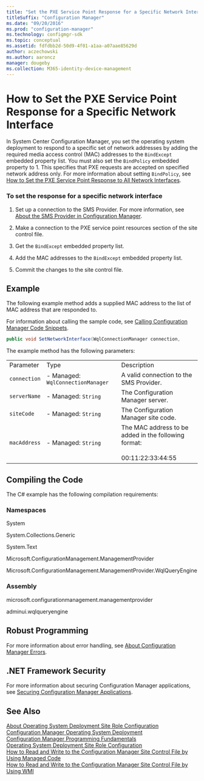 ```yaml
---
title: "Set the PXE Service Point Response for a Specific Network Interface"
titleSuffix: "Configuration Manager"
ms.date: "09/20/2016"
ms.prod: "configuration-manager"
ms.technology: configmgr-sdk
ms.topic: conceptual
ms.assetid: fdfdbb2d-50d9-4f01-a1aa-a07aae85629d
author: aczechowski
ms.author: aaroncz
manager: dougeby
ms.collection: M365-identity-device-management
---
```

# How to Set the PXE Service Point Response for a Specific Network Interface
In System Center Configuration Manager, you set the operating system deployment to respond to a specific set of network addresses by adding the required media access control (MAC) addresses to the `BindExcept` embedded property list. You must also set the `BindPolicy` embedded property to 1. This specifies that PXE requests are accepted on specified network address only. For more information about setting `BindPolicy`, see [How to Set the PXE Service Point Response to All Network Interfaces](../../develop/osd/how-to-set-the-pxe-service-point-response-to-all-network-interfaces.md).  

### To set the response for a specific network interface  

1.  Set up a connection to the SMS Provider. For more information, see [About the SMS Provider in Configuration Manager](../../develop/core/understand/about-the-sms-provider-in-configuration-manager.md).  

2.  Make a connection to the PXE service point resources section of the site control file.  

3.  Get the `BindExcept` embedded property list.  

4.  Add the MAC addresses to the `BindExcept` embedded property list.  

5.  Commit the changes to the site control file.  

## Example  
 The following example method adds a supplied MAC address to the list of MAC address that are responded to.  

 For information about calling the sample code, see [Calling Configuration Manager Code Snippets](../../develop/core/understand/calling-code-snippets.md).  

```c#  
public void SetNetworkInterface(WqlConnectionManager connection,                                string siteCode,                                string serverName,                                string macAddress){    try    {        //Connect to distribution point instance.                        IResultObject siteRole = connection.GetInstance("SMS_SCI_SysResUse.FileType=2,ItemName=\"[\\\"Display=\\\\\\\\" + serverName + "\\\\\\\"]MSWNET:[\\\"SMS_SITE=" + siteCode + "\\\"]\\\\\\\\" + serverName + "\\\\,SMS Distribution Point\",ItemType=\"System Resource Usage\",SiteCode=" + "\"" + siteCode + "\"");        // Create temporary copy of the embedded properties.        Dictionary<string, IResultObject> embeddedPropertyLists = siteRole.EmbeddedPropertyLists;        // Get current mac addresses.        string[] macAddresses = embeddedPropertyLists["BindExcept"]["Values"].StringArrayValue;        //Convert to list.        List<string> addressList = new List<string>();        foreach (string address in macAddresses)        {            addressList.Add(address);        }        // Add the new mac address to the list.        addressList.Add(macAddress);        // Add the new mac address to the list.        embeddedPropertyLists["BindExcept"]["Values"].StringArrayValue = addressList.ToArray();        siteRole.EmbeddedPropertyLists = embeddedPropertyLists;        // Save the settings.         siteRole.Put();    }    catch (SmsException ex)    {        Console.WriteLine();        Console.WriteLine("Failed. Error: " + ex.InnerException.Message);    }}  
```  

 The example method has the following parameters:  

||||  
|-|-|-|  
|Parameter|Type|Description|  
|`connection`|-   Managed:  `WqlConnectionManager`|A valid connection to the SMS Provider.|  
|`serverName`|-   Managed: `String`|The Configuration Manager server.|  
|`siteCode`|-   Managed: `String`|The Configuration Manager site code.|  
|`macAddress`|-   Managed: `String`|The MAC address to be added in the following format:<br /><br /> 00:11:22:33:44:55|  

## Compiling the Code  
 The C# example has the following compilation requirements:  

### Namespaces  
 System  

 System.Collections.Generic  

 System.Text  

 Microsoft.ConfigurationManagement.ManagementProvider  

 Microsoft.ConfigurationManagement.ManagementProvider.WqlQueryEngine  

### Assembly  
 microsoft.configurationmanagement.managementprovider  

 adminui.wqlqueryengine  

## Robust Programming  
 For more information about error handling, see [About Configuration Manager Errors](../../develop/core/understand/about-configuration-manager-errors.md).  

## .NET Framework Security  
 For more information about securing Configuration Manager applications, see [Securing Configuration Manager Applications](../../develop/core/understand/securing-configuration-manager-applications.md).  

## See Also  
 [About Operating System Deployment Site Role Configuration](../../develop/osd/about-operating-system-deployment-site-role-configuration.md)   
 [Configuration Manager Operating System Deployment](../../develop/osd/operating-system-deployment.md)   
 [Configuration Manager Programming Fundamentals](../../develop/core/understand/configuration-manager-programming-fundamentals.md)   
 [Operating System Deployment Site Role Configuration](../../develop/osd/operating-system-deployment-site-role-configuration.md)   
 [How to Read and Write to the Configuration Manager Site Control File by Using Managed Code](../../develop/core/understand/how-to-read-and-write-to-the-site-control-file-by-using-managed-code.md)   
 [How to Read and Write to the Configuration Manager Site Control File by Using WMI](../../develop/core/understand/how-to-read-and-write-to-the-site-control-file-by-using-wmi.md)
